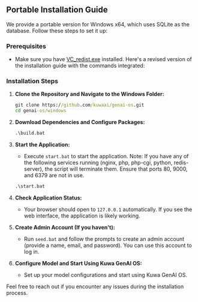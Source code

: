 ## Portable Installation Guide

We provide a portable version for Windows x64, which uses SQLite as the database. Follow these steps to set it up:

### Prerequisites
- Make sure you have [VC_redist.exe](https://learn.microsoft.com/zh-tw/cpp/windows/latest-supported-vc-redist?view=msvc-170) installed.
Here's a revised version of the installation guide with the commands integrated:

### Installation Steps

1. **Clone the Repository and Navigate to the Windows Folder:**
   ```bat
   git clone https://github.com/kuwaai/genai-os.git
   cd genai-os/windows
   ```

2. **Download Dependencies and Configure Packages:**
   ```bat
   .\build.bat
   ```

3. **Start the Application:**
   - Execute `start.bat` to start the application. Note: If you have any of the following services running (nginx, php, php-cgi, python, redis-server), the script will terminate them. Ensure that ports 80, 9000, and 6379 are not in use.
   ```bat
   .\start.bat
   ```

4. **Check Application Status:**
   - Your browser should open to `127.0.0.1` automatically. If you see the web interface, the application is likely working.

5. **Create Admin Account (If you haven't):**
   - Run `seed.bat` and follow the prompts to create an admin account (provide a name, email, and password). You can use this account to log in.

6. **Configure Model and Start Using Kuwa GenAI OS:**
   - Set up your model configurations and start using Kuwa GenAI OS.

Feel free to reach out if you encounter any issues during the installation process.